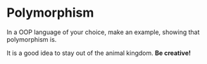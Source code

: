 # Polymorphism

In a OOP language of your choice, make an example, showing that polymorphism is.

It is a good idea to stay out of the animal kingdom. **Be creative!**
